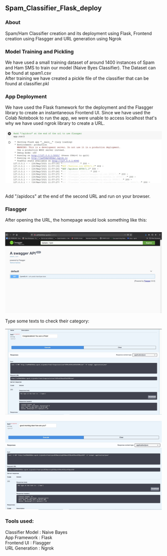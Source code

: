 ## Spam_Classifier_Flask_deploy

### About
Spam/Ham Classifier creation and its deployment using Flask, Frontend creation using Flasgger and URL generation using Ngrok<br />

### Model Training and Pickling
We have used a small training dataset of around 1400 instances of Spam and Ham SMS to train our model (Naive Byes Classifier). The Dataset can be found at spam1.csv<br />
After training we have created a pickle file of the classifier that can be found at classifier.pkl<br />

### App Deployment
We have used the Flask framework for the deployment and the Flasgger library to create an instantaneous Frontend UI. Since we have used the Colab Notebook to run the app, we were unable to access localhost that's why we have used ngrok library to create a URL.<br />
<br />
<img src="url_illus.jpg" width="750"><br />

<br />
Add "/apidocs" at the end of the second URL and run on your browser.<br />

### Flasgger
After opening the URL, the homepage would look something like this:<br />
<br />

<img src="flasgger_home.jpg" width="750"><br />

Type some texts to check their category:<br /><br />
<img src="spam_illus.jpg" width="700"><br /><br />
<img src="ham_illus.jpg" width="700"><br />


### Tools used:

Classifier Model : Naive Bayes<br />
App Framework    : Flask<br />
Frontend UI      : Flasgger<br />
URL Generation   : Ngrok<br />
